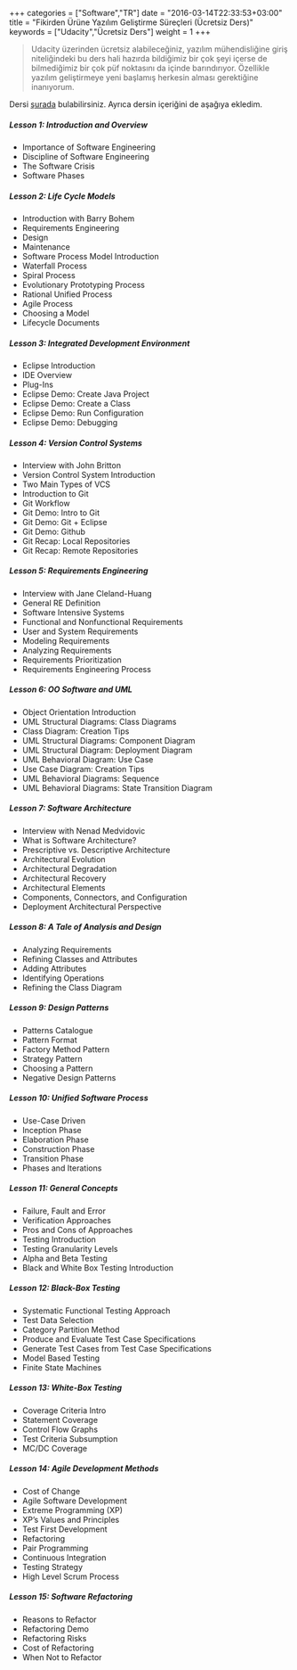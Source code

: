 +++
categories = ["Software","TR"]
date = "2016-03-14T22:33:53+03:00"
title = "Fikirden Ürüne Yazılım Geliştirme Süreçleri (Ücretsiz Ders)"
keywords = ["Udacity","Ücretsiz Ders"]
weight = 1
+++

>Udacity üzerinden ücretsiz alabileceğiniz, yazılım mühendisliğine giriş niteliğindeki bu ders hali hazırda bildiğimiz bir çok şeyi içerse de bilmediğimiz bir çok püf noktasını da içinde barındırıyor. Özellikle yazılım geliştirmeye yeni başlamış herkesin alması gerektiğine inanıyorum.

Dersi [şurada](https://www.udacity.com/course/software-development-process--ud805) bulabilirsiniz. Ayrıca dersin içeriğini de aşağıya ekledim.

<!--more-->
 



##### Lesson 1: Introduction and Overview
* Importance of Software Engineering
* Discipline of Software Engineering
* The Software Crisis
* Software Phases

##### Lesson 2: Life Cycle Models
* Introduction with Barry Bohem
* Requirements Engineering
* Design
* Maintenance
* Software Process Model Introduction
* Waterfall Process
* Spiral Process
* Evolutionary Prototyping Process
* Rational Unified Process
* Agile Process
* Choosing a Model
* Lifecycle Documents

##### Lesson 3: Integrated Development Environment
* Eclipse Introduction
* IDE Overview
* Plug-Ins
* Eclipse Demo: Create Java Project
* Eclipse Demo: Create a Class
* Eclipse Demo: Run Configuration
* Eclipse Demo: Debugging

##### Lesson 4: Version Control Systems
* Interview with John Britton
* Version Control System Introduction
* Two Main Types of VCS
* Introduction to Git
* Git Workflow
* Git Demo: Intro to Git
* Git Demo: Git + Eclipse
* Git Demo: Github
* Git Recap: Local Repositories
* Git Recap: Remote Repositories

##### Lesson 5: Requirements Engineering
* Interview with Jane Cleland-Huang
* General RE Definition
* Software Intensive Systems
* Functional and Nonfunctional Requirements
* User and System Requirements
* Modeling Requirements
* Analyzing Requirements
* Requirements Prioritization
* Requirements Engineering Process

##### Lesson 6: OO Software and UML
* Object Orientation Introduction
* UML Structural Diagrams: Class Diagrams
* Class Diagram: Creation Tips
* UML Structural Diagrams: Component Diagram
* UML Structural Diagram: Deployment Diagram
* UML Behavioral Diagram: Use Case
* Use Case Diagram: Creation Tips
* UML Behavioral Diagrams: Sequence
* UML Behavioral Diagrams: State Transition Diagram

##### Lesson 7: Software Architecture
* Interview with Nenad Medvidovic
* What is Software Architecture?
* Prescriptive vs. Descriptive Architecture
* Architectural Evolution
* Architectural Degradation
* Architectural Recovery
* Architectural Elements
* Components, Connectors, and Configuration
* Deployment Architectural Perspective

##### Lesson 8: A Tale of Analysis and Design
* Analyzing Requirements
* Refining Classes and Attributes
* Adding Attributes
* Identifying Operations
* Refining the Class Diagram

##### Lesson 9: Design Patterns
* Patterns Catalogue
* Pattern Format
* Factory Method Pattern
* Strategy Pattern
* Choosing a Pattern
* Negative Design Patterns

##### Lesson 10: Unified Software Process
* Use-Case Driven
* Inception Phase
* Elaboration Phase
* Construction Phase
* Transition Phase
* Phases and Iterations

##### Lesson 11: General Concepts
* Failure, Fault and Error
* Verification Approaches
* Pros and Cons of Approaches
* Testing Introduction
* Testing Granularity Levels
* Alpha and Beta Testing
* Black and White Box Testing Introduction

##### Lesson 12: Black-Box Testing
* Systematic Functional Testing Approach
* Test Data Selection
* Category Partition Method
* Produce and Evaluate Test Case Specifications
* Generate Test Cases from Test Case Specifications
* Model Based Testing
* Finite State Machines

##### Lesson 13: White-Box Testing
* Coverage Criteria Intro
* Statement Coverage
* Control Flow Graphs
* Test Criteria Subsumption
* MC/DC Coverage

##### Lesson 14: Agile Development Methods
* Cost of Change
* Agile Software Development
* Extreme Programming (XP)
* XP’s Values and Principles
* Test First Development
* Refactoring
* Pair Programming
* Continuous Integration
* Testing Strategy
* High Level Scrum Process

##### Lesson 15: Software Refactoring
* Reasons to Refactor
* Refactoring Demo
* Refactoring Risks
* Cost of Refactoring
* When Not to Refactor
